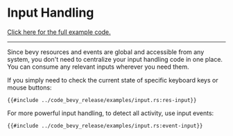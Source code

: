 # Input Handling

[Click here for the full example code.](../code_bevy_release/examples/input.rs)

---

Since bevy resources and events are global and accessible from any system, you
don't need to centralize your input handling code in one place. You can consume
any relevant inputs wherever you need them.

If you simply need to check the current state of specific keyboard keys or mouse buttons:

```rust,no_run,noplayground
{{#include ../code_bevy_release/examples/input.rs:res-input}}
```

For more powerful input handling, to detect all activity, use input events:

```rust,no_run,noplayground
{{#include ../code_bevy_release/examples/input.rs:event-input}}
```
